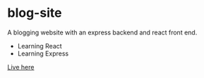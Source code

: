 # blog-site
A blogging website with an express backend and react front end.
- Learning React
- Learning Express

[Live here](https://darrenlo0530.github.io/blog-site/#/)
